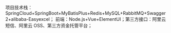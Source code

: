 项目技术栈：
SpringCloud+SpringBoot+MyBatisPlus+Redis+MySQL+RabbitMQ+Swagger2+alibaba-Easyexcel；
前端：Node.js+Vue+ElementUI；第三方接口：阿里云短信、阿里云 OSS、第三方资金托管平台；
